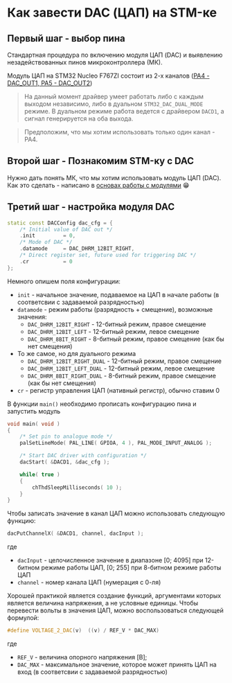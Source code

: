 # Как завести DAC (ЦАП) на STM-ке

## Первый шаг - выбор пина

Стандартная процедура по включению модуля ЦАП (DAC) и выявлению незадействованных пинов микроконтроллера (МК). 

Модуль ЦАП на STM32 Nucleo F767ZI состоит из 2-х каналов ([PA4 - DAC_OUT1, PA5 - DAC_OUT2](https://www.st.com/content/ccc/resource/technical/document/datasheet/group3/c5/37/9c/1d/a6/09/4e/1a/DM00273119/files/DM00273119.pdf/jcr:content/translations/en.DM00273119.pdf#page=69))

> На данный момент драйвер умеет работать либо с каждым выходом независимо, либо в дуальном `STM32_DAC_DUAL_MODE` режиме. В дуальном режиме работа ведется с драйвером `DACD1`, а сигнал генерируется на оба выхода.

> Предположим, что мы хотим использовать только один канал - PA4.  

## Второй шаг - Познакомим STM-ку с DAC

Нужно дать понять МК, что мы хотим использовать модуль ЦАП (DAC). Как это сделать - написано в [основах работы с модулями](Basics.md) :grin:

## Третий шаг - настройка модуля DAC

```cpp
static const DACConfig dac_cfg = {
    /* Initial value of DAC out */
    .init         = 0,
    /* Mode of DAC */
    .datamode     = DAC_DHRM_12BIT_RIGHT,
    /* Direct register set, future used for triggering DAC */
    .cr           = 0
};
``` 

Немного опишем поля конфигурации:
* `init` - начальное значение, подаваемое на ЦАП в начале работы (в соответсвии с задаваемой разрядностью)
* `datamode` - режим работы (разрядность + смещение), возможные значения:
  - `DAC_DHRM_12BIT_RIGHT` - 12-битный режим, правое смещение
  - `DAC_DHRM_12BIT_LEFT` - 12-битный режим, левое смещение
  - `DAC_DHRM_8BIT_RIGHT` - 8-битный режим, правое смещение (как бы нет смещения)
* То же самое, но для дуального режима
  - `DAC_DHRM_12BIT_RIGHT_DUAL` - 12-битный режим, правое смещение
  - `DAC_DHRM_12BIT_LEFT_DUAL` - 12-битный режим, левое смещение
  - `DAC_DHRM_8BIT_RIGHT_DUAL` - 8-битный режим, правое смещение (как бы нет смещения)
* `cr` - регистр управления ЦАП (нативный регистр), обычно ставим 0


В функции `main()` необходимо прописать конфигурацию пина и запустить модуль

```cpp
void main( void )
{
    /* Set pin to analogue mode */
    palSetLineMode( PAL_LINE( GPIOA, 4 ), PAL_MODE_INPUT_ANALOG );

    /* Start DAC driver with configuration */
    dacStart( &DACD1, &dac_cfg );

    while( true )
    {
    	chThdSleepMilliseconds( 10 );
    }
}
```

Чтобы записать значение в канал ЦАП можно использовать следующую функцию:
   
```cpp
dacPutChannelX( &DACD1, channel, dacInput );
```

где
* `dacInput` - целочисленное значение в диапазоне [0; 4095] при 12-битном режиме работы ЦАП, [0; 255] при 8-битном режиме работы ЦАП
* `channel` - номер канала ЦАП (нумерация с 0-ля)

Хорошей практикой является создание функций, аргументами которых является величина напряжения, а не условные единицы. 
Чтобы перевести вольты в значения ЦАП, можно воспользоваться следующей формулой:

```cpp
#define VOLTAGE_2_DAC(v)  ((v) / REF_V * DAC_MAX)
```

где 
* `REF_V` - величина опорного напряжения [B];
* `DAC_MAX` - максимальное значение, которое может принять ЦАП на вход (в соответсвии с задаваемой разрядностью)
